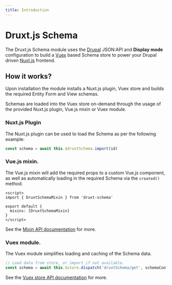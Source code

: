```yaml
---
title: Introduction
---
```


# Druxt.js Schema

The Druxt.js Schema module uses the [Drupal](https://drupal.org) JSON:API and **Display mode** configuration to build a [Vuex](https://vuex.vuejs.org) based Schema store to power your Drupal driven [Nuxt.js](https://nuxtjs.org) frontend.


## How it works?

Upon installation the module installs a Nuxt.js plugin, Vuex store and builds the required Entity Form and View schemas.

Schemas are loaded into the Vuex store on-demand through the usage of the provided Nuxt.js plugin, Vue.js mixin or Vuex module.


### Nuxt.js Plugin

The Nuxt.js plugin can be used to load the Schema as per the following example:

```js
const schema = await this.$druxtSchema.import(id)
```


### Vue.js mixin.

The Vue.js mixin will add the required props to a custom Vue.js component, as well as automatically loading in the required Schema via the `created()` method.

```vue
<script>
import { DruxtSchemaMixin } from 'druxt-schema'

export default {
  mixins: [DruxtSchemaMixin]
}
</script>
```

See the [Mixin API documentation](../api/mixins/schema) for more.


### Vuex module.

The Vuex module simplifies loading and caching of the Schema data.

```js
// Load data from store, or import if not available.
const schema = await this.$store.dispatch('druxtSchema/get', schemaConfig)
```

See the [Vuex store API documentation](../api/stores/schema) for more.

